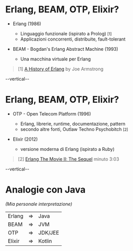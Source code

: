 # Erlang, BEAM, OTP, Elixir?

* Erlang (1986)
   - Linguaggio funzionale (ispirato a Prolog) <small>[1]</small>
   - Applicazioni concorrenti, distribuite, fault-tolerant

* BEAM - Bogdan's Erlang Abstract Machine (1993)
   - Una macchina virtuale per Erlang


> [1] [A History of Erlang](https://www.labouseur.com/courses/erlang/history-of-erlang-armstrong.pdf) by Joe Armstrong
<!-- .element class="text-lg" -->

--vertical--

# Erlang, BEAM, OTP, Elixir?

* OTP - Open Telecom Platform (1996)
   - Erlang, librerie, runtime, documentazione, pattern
   - secondo altre fonti, Outlaw Techno Psychobitch <small>[2]</small>

* Elixir (2012)
   - versione moderna di Erlang (ispirato a Ruby) 


> [2] [Erlang The Movie II: The Sequel](https://youtu.be/rRbY3TMUcgQ?si=xhCrjQf7WwZ_elj1&t=183) minuto 3:03
<!-- .element class="text-lg" -->

--vertical--

# Analogie con Java

_(Mia personale interpretazione)_


|  |  |  |
|--|--|--|
|Erlang  |  =>    | Java |
|BEAM    |  =>    | JVM |
|OTP     |  =>    | JDK/JEE |
|Elixir  |  =>    | Kotlin |